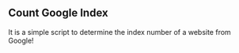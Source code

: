 ## Count Google Index

It is a simple script to determine the index number of a website from Google!